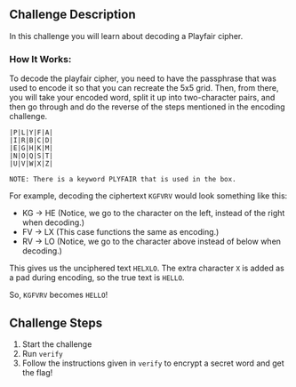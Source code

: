 ## Challenge Description
In this challenge you will learn about decoding a Playfair cipher.

### How It Works:

To decode the playfair cipher, you need to have the passphrase that was used to encode it so that you can recreate the 5x5 grid. Then, from there, you will take your encoded word, split it up into two-character pairs, and then go through and do the reverse of the steps mentioned in the encoding challenge. 

```
|P|L|Y|F|A|
|I|R|B|C|D|
|E|G|H|K|M|
|N|O|Q|S|T|
|U|V|W|X|Z|

NOTE: There is a keyword PLYFAIR that is used in the box. 
```

For example, decoding the ciphertext `KGFVRV` would look something like this:

- KG -> HE (Notice, we go to the character on the left, instead of the right when decoding.)
- FV -> LX (This case functions the same as encoding.)
- RV -> LO (Notice, we go to the character above instead of below when decoding.)

This gives us the unciphered text `HELXLO`. The extra character `X` is added as a pad during encoding, so the true text is `HELLO`. 

So, `KGFVRV` becomes `HELLO`!

## Challenge Steps
1. Start the challenge
2. Run `verify`
3. Follow the instructions given in `verify` to encrypt a secret word and get the flag!
